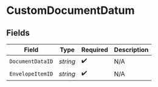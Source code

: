 # CustomDocumentDatum


## Fields

| Field              | Type               | Required           | Description        |
| ------------------ | ------------------ | ------------------ | ------------------ |
| `DocumentDataID`   | *string*           | :heavy_check_mark: | N/A                |
| `EnvelopeItemID`   | *string*           | :heavy_check_mark: | N/A                |